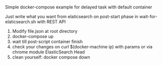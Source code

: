 Simple docker-compose example for delayed task with default container

Just write what you want from elaticsearch on post-start phase in wait-for-elaticsearch.sh with REST API
1. Modify file.json at root directory
2. docker-compose up
3. wait till post-script container finish
4. check your changes on curl $(docker-machine ip) with params or via chrome module ElasticSearch Head
5. clean yourself: docker compose down
